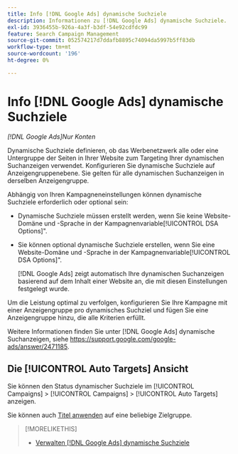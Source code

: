 ```yaml
---
title: Info [!DNL Google Ads] dynamische Suchziele
description: Informationen zu [!DNL Google Ads] dynamische Suchziele.
exl-id: 3936455b-926a-4a3f-b3df-54e92cdfdc99
feature: Search Campaign Management
source-git-commit: 052574217d7ddafb8895c74094da5997b5ff83db
workflow-type: tm+mt
source-wordcount: '196'
ht-degree: 0%

---
```


# Info [!DNL Google Ads] dynamische Suchziele

*[!DNL Google Ads]Nur Konten*

Dynamische Suchziele definieren, ob das Werbenetzwerk alle oder eine Untergruppe der Seiten in Ihrer Website zum Targeting Ihrer dynamischen Suchanzeigen verwendet. Konfigurieren Sie dynamische Suchziele auf Anzeigengruppenebene. Sie gelten für alle dynamischen Suchanzeigen in derselben Anzeigengruppe.

Abhängig von Ihren Kampagneneinstellungen können dynamische Suchziele erforderlich oder optional sein:

* Dynamische Suchziele müssen erstellt werden, wenn Sie keine Website-Domäne und -Sprache in der Kampagnenvariable[!UICONTROL DSA Options]&quot;.

* Sie können optional dynamische Suchziele erstellen, wenn Sie eine Website-Domäne und -Sprache in der Kampagnenvariable[!UICONTROL DSA Options]&quot;.

  [!DNL Google Ads] zeigt automatisch Ihre dynamischen Suchanzeigen basierend auf dem Inhalt einer Website an, die mit diesen Einstellungen festgelegt wurde.

Um die Leistung optimal zu verfolgen, konfigurieren Sie Ihre Kampagne mit einer Anzeigengruppe pro dynamisches Suchziel und fügen Sie eine Anzeigengruppe hinzu, die alle Kriterien erfüllt.

Weitere Informationen finden Sie unter [!DNL Google Ads] dynamische Suchanzeigen, siehe https://support.google.com/google-ads/answer/2471185.

## Die [!UICONTROL Auto Targets] Ansicht

Sie können den Status dynamischer Suchziele im [!UICONTROL Campaigns] > [!UICONTROL Campaigns] > [!UICONTROL Auto Targets] anzeigen.

Sie können auch [Titel anwenden](/help/search-social-commerce/campaign-management/label-classifications/classification-values-assign-campaign-management.md) auf eine beliebige Zielgruppe.

>[!MORELIKETHIS]
>
>* [Verwalten [!DNL Google Ads] dynamische Suchziele](dynamic-search-target-manage.md)
